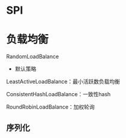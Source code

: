 # SPI





# 负载均衡

RandomLoadBalance

- 默认策略

LeastActiveLoadBalance：最小活跃数负载均衡

ConsistentHashLoadBalance：一致性hash

RoundRobinLoadBalance：加权轮询



## 序列化

